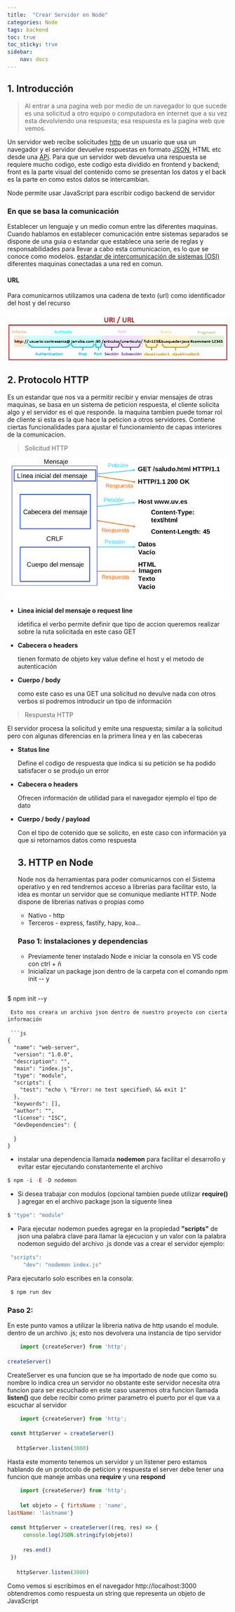 ```yaml
---
title:  "Crear Servidor en Node"
categories: Node 
tags: backend 
toc: true
toc_sticky: true
sidebar:
    nav: docs
---
```


## 1. Introducción

> Al entrar a una pagina web por medio de un navegador lo que sucede es una solicitud a otro equipo o computadora en internet que a su vez esta devolviendo una respuesta; esa respuesta es la pagina web que vemos.

Un servidor web recibe solicitudes [http][http] de un usuario que usa un navegador y el servidor devuelve respuestas en formato [JSON][json], HTML etc desde una [APi][api].
Para que un servidor web devuelva una respuesta se requiere mucho codigo, este codigo esta dividido en frontend y backend; front es la parte visual del contenido como se presentan los datos y el back es la parte en como estos datos se intercambian.

Node permite usar JavaScript para escribir codigo backend de servidor 

### En que se basa la comunicación
Establecer un lenguaje y un medio comun entre las diferentes maquinas.
Cuando hablamos en establecer comunicación entre sistemas separados se dispone de una guia o estandar que establece una serie de reglas y responsabilidades para llevar a cabo esta comunicacion, es lo que se conoce como modelos. [estandar de intercomunicación de sistemas (OSI)][modelo-OSI] diferentes maquinas conectadas a una red en comun.

#### URL 

Para comunicarnos utilizamos una cadena de texto (url) como identificador del host y del recurso 

![partes url](/assets/images/Partes-URL-o-URI.png)

## 2. Protocolo HTTP 

Es un estandar que nos va a permitir recibir y enviar mensajes de otras maquinas, se basa en un sistema de peticion respuesta, el cliente solicita algo y el servidor es el que responde. la maquina tambien puede tomar rol de cliente si esta es la que hace la peticion a otros servidores. Contiene ciertas funcionalidades para ajustar el funcionamiento de capas interiores de la comunicacion.
 > Solicitud HTTP 
 
![Protocolo HTTP](/assets/images/protocolo-http.png)

+ **Linea inicial del mensaje o request line**
  
  idetifica el verbo permite definir que tipo de accion queremos realizar sobre la ruta solicitada en este caso GET

+ **Cabecera o headers**

  tienen formato de objeto key value define el host y el metodo de autenticación

+ **Cuerpo / body**

  como este caso es una GET una solicitud no devulve nada con otros verbos si podremos introducir un tipo de información 

> Respuesta HTTP

El servidor procesa la solicitud y emite una respuesta; similar a la solicitud pero con algunas diferencias en la primera linea y en las cabeceras 

+ **Status line**

  Define el codigo de respuesta que indica si su petición se ha podido satisfacer o se produjo un error

+ **Cabecera o headers**

  Ofrecen información de utilidad para el navegador ejemplo el tipo de dato

+ **Cuerpo / body / payload**

  Con el tipo de cotenido que se solicito, en este caso con información ya que si retornamos datos como respuesta

  ## 3. HTTP en Node

  Node nos da herramientas para poder comunicarnos con el Sistema operativo y en red tendremos acceso a librerias para facilitar esto,
  la idea es montar un servidor que se comunique mediante HTTP.
  Node dispone de librerias nativas o propias como 

  + Nativo - http
  + Terceros - express, fastify, hapy, koa...  

  ### Paso 1: instalaciones y dependencias 

  + Previamente tener instalado Node e iniciar la consola en VS code con ctrl + ñ
  + Inicializar un package json dentro de la carpeta con el comando npm init -- y 

  ```js
$ npm init --y
```
 Esto nos creara un archivo json dentro de nuestro proyecto con cierta información

 ```js
{
  "name": "web-server",
  "version": "1.0.0",
  "description": "",
  "main": "index.js",
  "type": "module",
  "scripts": {
    "test": "echo \ "Error: no test specified\ && exit 1"
  },
  "keywords": [],
  "author": "",
  "license": "ISC",
  "devDependencies": {
   
  }
}
```

   + instalar una dependencia llamada **nodemon** para facilitar el desarrollo y evitar estar ejecutando constantemente el archivo

   ```js
$ npm -i -E -D nodemon
```
   + Si desea trabajar con modulos (opcional tambien puede utilizar **require()** ) agregar en el archivo package json la siguente linea

   ```js
$ "type": "module"
```
   + Para ejecutar nodemon puedes agregar en la propiedad **"scripts"** de json una palabra clave para llamar la ejecucion y un valor con la palabra nodemon seguido del archivo .js donde vas a crear el servidor ejemplo:

   ```js
    "scripts":
        "dev": "nodemon index.js"
   ```
   Para ejecutarlo solo escribes en la consola: 

   ```js
    $ npm run dev
   ```
### Paso 2: 

En este punto vamos a utilizar la libreria nativa de http usando el module. dentro de un archivo .js;
esto nos devolvera una instancia de tipo servidor

```js
    import {createServer} from 'http';

createServer()
   ```

CreateServer es una funcion que se ha importado de node que como su nombre lo indica crea un servidor no obstante este servidor necesita otra funcion para ser escuchado en este caso usaremos otra funcion llamada **listen()** que debe recibir como primer parametro el puerto por el que va a escuchar al servidor

```js
    import {createServer} from 'http';

 const httpServer = createServer()

   httpServer.listen(3000)
   ```
Hasta este momento tenemos un servidor y un listener pero estamos hablando de un protocolo de peticion y respuesta el server debe tener una funcion que maneje ambas una **require** y una **respond**

```js
    import {createServer} from 'http';

    let objeto = { firtsName : 'name',
lastName: 'lastname'}

 const httpServer = createServer((req, res) => {
     console.log(JSON.stringify(objeto))

     res.end()
 })

   httpServer.listen(3000)
   ```
Como vemos si escribimos en el navegador http://localhost:3000 obtendremos como respuesta un string que representa un objeto de JavaScript












[modelo-OSI]: https://www.guru99.com/images/1/092119_0729_LayersofOSI1.png
[json]:     https://#/
[http]: https://#
[api]: https://#




